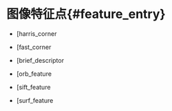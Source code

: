 图像特征点{#feature_entry}
========================

- [harris_corner

- [fast_corner

- [brief_descriptor

- [orb_feature

- [sift_feature

- [surf_feature